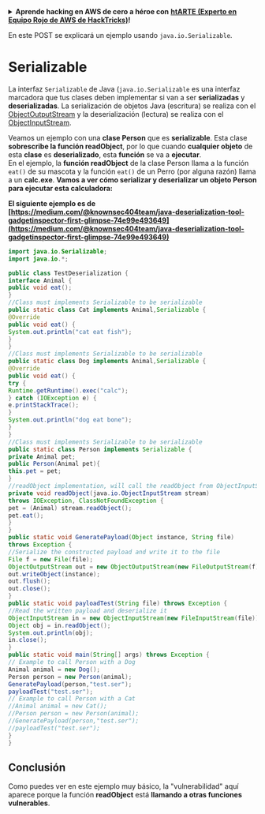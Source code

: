 <details>

<summary><strong>Aprende hacking en AWS de cero a héroe con</strong> <a href="https://training.hacktricks.xyz/courses/arte"><strong>htARTE (Experto en Equipo Rojo de AWS de HackTricks)</strong></a><strong>!</strong></summary>

Otras formas de apoyar a HackTricks:

* Si quieres ver tu **empresa anunciada en HackTricks** o **descargar HackTricks en PDF** Consulta los [**PLANES DE SUSCRIPCIÓN**](https://github.com/sponsors/carlospolop)!
* Obtén la [**merchandising oficial de PEASS & HackTricks**](https://peass.creator-spring.com)
* Descubre [**La Familia PEASS**](https://opensea.io/collection/the-peass-family), nuestra colección exclusiva de [**NFTs**](https://opensea.io/collection/the-peass-family)
* **Únete al** 💬 [**grupo de Discord**](https://discord.gg/hRep4RUj7f) o al [**grupo de telegram**](https://t.me/peass) o **síguenos** en **Twitter** 🐦 [**@carlospolopm**](https://twitter.com/hacktricks_live)**.**
* **Comparte tus trucos de hacking enviando PRs a los** [**HackTricks**](https://github.com/carlospolop/hacktricks) y [**HackTricks Cloud**](https://github.com/carlospolop/hacktricks-cloud) repositorios de github.

</details>


En este POST se explicará un ejemplo usando `java.io.Serializable`.

# Serializable

La interfaz `Serializable` de Java (`java.io.Serializable` es una interfaz marcadora que tus clases deben implementar si van a ser **serializadas** y **deserializadas**. La serialización de objetos Java (escritura) se realiza con el [ObjectOutputStream](http://tutorials.jenkov.com/java-io/objectoutputstream.html) y la deserialización (lectura) se realiza con el [ObjectInputStream](http://tutorials.jenkov.com/java-io/objectinputstream.html).

Veamos un ejemplo con una **clase Person** que es **serializable**. Esta clase **sobrescribe la función readObject**, por lo que cuando **cualquier objeto** de esta **clase** es **deserializado**, esta **función** se va a **ejecutar**.\
En el ejemplo, la **función readObject** de la clase Person llama a la función `eat()` de su mascota y la función `eat()` de un Perro (por alguna razón) llama a un **calc.exe**. **Vamos a ver cómo serializar y deserializar un objeto Person para ejecutar esta calculadora:**

**El siguiente ejemplo es de [https://medium.com/@knownsec404team/java-deserialization-tool-gadgetinspector-first-glimpse-74e99e493649](https://medium.com/@knownsec404team/java-deserialization-tool-gadgetinspector-first-glimpse-74e99e493649)**
```java
import java.io.Serializable;
import java.io.*;

public class TestDeserialization {
interface Animal {
public void eat();
}
//Class must implements Serializable to be serializable
public static class Cat implements Animal,Serializable {
@Override
public void eat() {
System.out.println("cat eat fish");
}
}
//Class must implements Serializable to be serializable
public static class Dog implements Animal,Serializable {
@Override
public void eat() {
try {
Runtime.getRuntime().exec("calc");
} catch (IOException e) {
e.printStackTrace();
}
System.out.println("dog eat bone");
}
}
//Class must implements Serializable to be serializable
public static class Person implements Serializable {
private Animal pet;
public Person(Animal pet){
this.pet = pet;
}
//readObject implementation, will call the readObject from ObjectInputStream  and then call pet.eat()
private void readObject(java.io.ObjectInputStream stream)
throws IOException, ClassNotFoundException {
pet = (Animal) stream.readObject();
pet.eat();
}
}
public static void GeneratePayload(Object instance, String file)
throws Exception {
//Serialize the constructed payload and write it to the file
File f = new File(file);
ObjectOutputStream out = new ObjectOutputStream(new FileOutputStream(f));
out.writeObject(instance);
out.flush();
out.close();
}
public static void payloadTest(String file) throws Exception {
//Read the written payload and deserialize it
ObjectInputStream in = new ObjectInputStream(new FileInputStream(file));
Object obj = in.readObject();
System.out.println(obj);
in.close();
}
public static void main(String[] args) throws Exception {
// Example to call Person with a Dog
Animal animal = new Dog();
Person person = new Person(animal);
GeneratePayload(person,"test.ser");
payloadTest("test.ser");
// Example to call Person with a Cat
//Animal animal = new Cat();
//Person person = new Person(animal);
//GeneratePayload(person,"test.ser");
//payloadTest("test.ser");
}
}
```
## Conclusión

Como puedes ver en este ejemplo muy básico, la "vulnerabilidad" aquí aparece porque la función **readObject** está **llamando a otras funciones vulnerables**.
